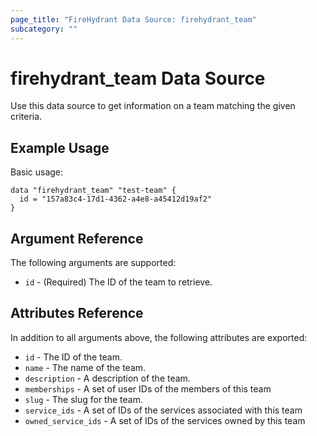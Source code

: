 ```yaml
---
page_title: "FireHydrant Data Source: firehydrant_team"
subcategory: ""
---
```


# firehydrant_team Data Source

Use this data source to get information on a team matching the given criteria.

## Example Usage

Basic usage:

```hcl
data "firehydrant_team" "test-team" {
  id = "157a83c4-17d1-4362-a4e8-a45412d19af2"
}
```

## Argument Reference

The following arguments are supported:

* `id` - (Required) The ID of the team to retrieve.

## Attributes Reference

In addition to all arguments above, the following attributes are exported:

* `id` - The ID of the team.
* `name` - The name of the team.
* `description` - A description of the team.
* `memberships` - A set of user IDs of the members of this team
* `slug` - The slug for the team.
* `service_ids` - A set of IDs of the services associated with this team
* `owned_service_ids` - A set of IDs of the services owned by this team
